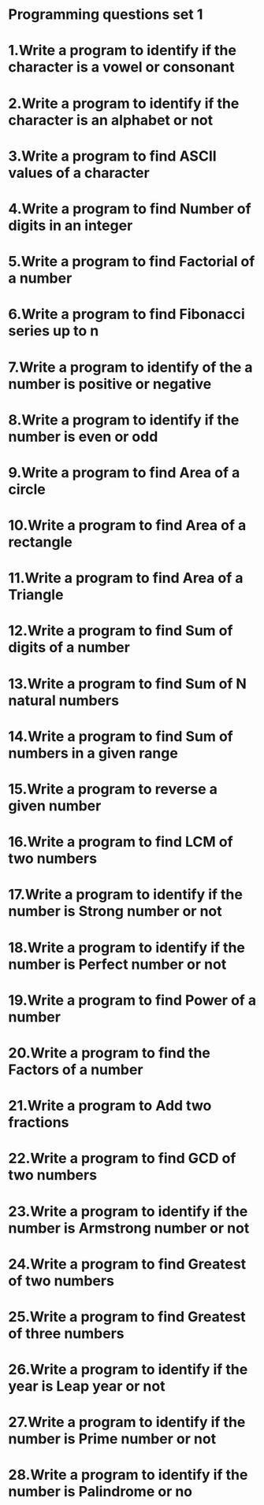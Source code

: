 # Programming questions set 1

# 1.Write a program to identify if the character is a vowel or consonant
# 2.Write a program to identify if the character is an alphabet or not
# 3.Write a program to find ASCII values of a character
# 4.Write a program to find Number of digits in an integer
# 5.Write a program to find Factorial of a number
# 6.Write a program to find Fibonacci series up to n
# 7.Write a program to identify of the a number is positive or negative
# 8.Write a program to identify if the number is even or odd
# 9.Write a program to find Area of a circle
# 10.Write a program to find Area of a rectangle
# 11.Write a program to find Area of a Triangle
# 12.Write a program to find Sum of digits of a number
# 13.Write a program to find Sum of N natural numbers
# 14.Write a program to find Sum of numbers in a given range
# 15.Write a program to reverse a given number
# 16.Write a program to find LCM of two numbers
# 17.Write a program to identify if the number is Strong number or not
# 18.Write a program to identify if the number is Perfect number or not
# 19.Write a program to find Power of a number
# 20.Write a program to find the Factors of a number
# 21.Write a program to Add two fractions
# 22.Write a program to find GCD of two numbers
# 23.Write a program to identify if the number is Armstrong number or not
# 24.Write a program to find Greatest of two numbers
# 25.Write a program to find Greatest of three numbers
# 26.Write a program to identify if the year is Leap year or not
# 27.Write a program to identify if the number is Prime number or not
# 28.Write a program to identify if the number is Palindrome or no
